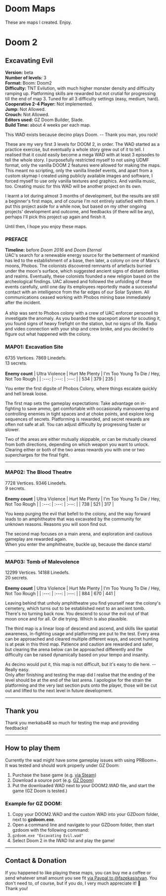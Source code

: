 # Doom Maps

These are maps I created. Enjoy.

# Doom 2

## Excavating Evil

**Version:** beta <br />
**Number of levels:** 3 <br />
**Format:** Boom: Doom2<br />
**Difficulty:** TNT Evilution, with much higher monster density and difficulty ramping up. Platforming skills are rewarded but not crutial for
progressing till the end of map 3. Tuned for all 3 difficulty settings (easy, medium, hard). <br />
**Cooperative 2-4 Player:** Not implemented. <br />
**Jump:** Not Allowed. <br />
**Crouch:** Not Allowed. <br />
**Editors used:** GZ Doom Builder, Slade. <br />
**Build Time:** about 4 weeks per each map.

<p>
This WAD exists because decino plays Doom. -- Thank you man, you rock!
</p>

<p>
These are my very first 3 levels for DOOM 2, in order. The WAD started as a practice exercise, but eventually a whole
story grew out of it to tell. I realised that it could easily become a mega WAD with at least 3 episodes to tell the
whole story. I purposefully restricted myself to not using UDMF format, only the vanilla DOOM 2 features were allowed
for making the maps. This meant no scripting, only the vanilla linedef events, and apart from a custom skymap I created
using publicly available images and software, I forced myself to use only vanilla textures and graphics. 
And vanilla music, too. Creating music for this WAD will be another project on its own.
</p>

<p>
I learnt a lot during almost 3 months of development, but the results are still a beginner's first maps, and of course
I'm not entirely satisfied with them. I put this project aside for a while now, but based on my other ongoing projects'
development and outcome, and feedbacks (if there will be any), perhaps I'll pick this project up again and finish it.
</p>

<p>
Until then, I hope you enjoy these maps.
</p>

### PREFACE
**Timeline:** before *Doom 2016* and *Doom Eternal* <br />
UAC's search for a renewable energy source for the betterment of mankind has led to the establishment of a base, then
later, a colony on one of Mars's moons, Phobos. The colonists discovered remnants of artefacts burried under the moon's
surface, which suggested ancient signs of distant deities and realms. Eventually, these colonists founded a new
religion based on the archeological findings. UAC allowed and followed the unfolding of these events carefully, until
one day its employees reportedly made a successful contact with an intelligence from the far edges of our Solar System.
All communications ceased working with Phobos mining base immediately after the incident.
<br /><br />
A ship was sent to Phobos colony with a crew of UAC enforcer personell to investigate the anomaly. As you boarded
the spaceport alone for scouting it, you found signs of heavy firefight on the station, but no signs of life. Radio and
video connection with your ship and crew broke, and you decided to figure out what happened with the colony.

### MAP01: Excavation Site
6735 Vertices. 7869 Linedefs.<br />
13 secrets.<br />
<br />
**Enemy count**
| Ultra Violence | Hurt Me Plenty | I'm Too Young To Die / Hey, Not Too Rough |
| :---: | :---: | :---: |
| 534 | 379 | 235 |

<p>
You enter the first digsite of Phobos Colony, where things escalate quickly and hell break loose.
</p>

<p>
The first map sets the gameplay expectations: Take advantage on in-fighting to save ammo, get comfortable with
occasionally manouvering and controlling enemies in tight spaces and at choke points, and explore long sequences of
secrets. Platforming is rewarded, and secret rewards are often not safe at all. You can adjust difficulty
by progressing faster or slower.
</p>

<p>
Two of the areas are either mutually skippable, or can be mutually cleared from both directions, depending on which
weapon you want to unlock. Clearing either or both of the two areas rewards you with one or two supercharges for the final fight.
</p>

---

### MAP02: The Blood Theatre
7728 Vertices. 9346 Linedefs.<br />
9 secrets.<br />
<br />
**Enemy count**
| Ultra Violence | Hurt Me Plenty | I'm Too Young To Die / Hey, Not Too Rough |
| :---: | :---: | :---: |
| 738 | 521 | 317 |

<p>
You keep purging the evil that befell to the colony, and the way forward leads to an amphitheatre that was excavated
by the community for unknown reasons. Reasons you will soon find out.
</p>

<p>
The second map focuses on a main arena, and exploration and cautious gameplay are rewarded again. <br />
When you enter the amphitheatre, buckle up, because the dance starts!
</p>

---

### MAP03: Tomb of Malevolence
12299 Vertices. 14188 Linedefs.<br />
20 secrets.<br />
<br />
**Enemy count**
| Ultra Violence | Hurt Me Plenty | I'm Too Young To Die / Hey, Not Too Rough |
| :---: | :---: | :---: |
| 884 | 670 | 441 |

<p>
Leaving behind that unholy amphitheatre you find yourself near the colony's cemetery, which turns out to be established
next to an ancient tomb. There's no turning back now. You descend to scour the evil out of that moon once and for all.
Or die trying. Which is also plausible.
</p>

<p>
The third map is a linear loop of descend and ascend, and skills like spatial awareness, in-fighting usage and
platforming are put to the test. Every area can be approached and cleared multiple different ways, and secret hunting
is at peak in this third map. Patience and caution are rewarded and safer, but clearing the arena below
can be approached differently and the difficulty can be raised dynamically based on your tempo and insanity.
</p>

<p>
As decino would put it, this map is not difficult, but it's easy to die here. -- Really easy. <br />
Only after finishing and testing the map did I realise that the ending of the level should be at the end of the last arena. I apologise for the strain the platforming and the very last section puts onto the player, those will be cut out and lifted to the next level in future development.
</p>

---

## Thank you
Thank you merkaba48 so much for testing the map and providing feedbacks! <br />

---

## How to play them
Currently the wad might have some gameplay issues with using PRBoom+. It was tested and should work properly under GZ Doom: <br />
1. Purchase the base game (e.g. [via Steam](https://store.steampowered.com/app/2300/DOOM_II/))
2. Download a source port (e.g. [GZ Doom](https://zdoom.org/downloads))
3. Put the downloaded WAD next to your DOOM2.WAD file, and start the game (GZ Doom is tested.)

### Example for GZ DOOM:
  1. Copy your DOOM2.WAD and the custom WAD into your GZDoom folder, next to **gzdoom.exe**.
  2. Open a command line and navigate to your GZDoom folder, then start gzdoom with the following command:
  3. `gzdoom.exe "Excavating Evil.wad"`
  4. Select Doom 2 in the IWAD list and play the game!

---

## Contact & Donation

If you happened to like playing these maps, you can buy me a coffee or send whatever small amount you see fit [via Paypal
to @fazekasistvan](https://paypal.me/fazekasistvan?country.x=HU&locale.x=hu_HU). You don't need to, of course, but if you
do, I very much appreciate it! 🙏
<br />
Thank you!